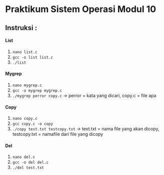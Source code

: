 # Praktikum Sistem Operasi Modul 10

## Instruksi :

#### List
1. `nano list.c`
2. `gcc -o list list.c`
3. `./list` 

#### Mygrep
1. `nano mygrep.c`
2. `gcc -o mygrep mygrep.c`
3. `./mygrep perror copy.c` -> perror = kata yang dicari, copy.c = file apa

#### Copy
1. `nano copy.c`
2. `gcc copy.c -o copy`
3. `./copy test.txt testcopy.txt` -> text.txt = nama file yang akan dicopy, testcopy.txt = namafile dari file yang dicopy

#### Del
1. `nano del.c`
2. `gcc -o del del.c`
3. `./del test.txt` 
